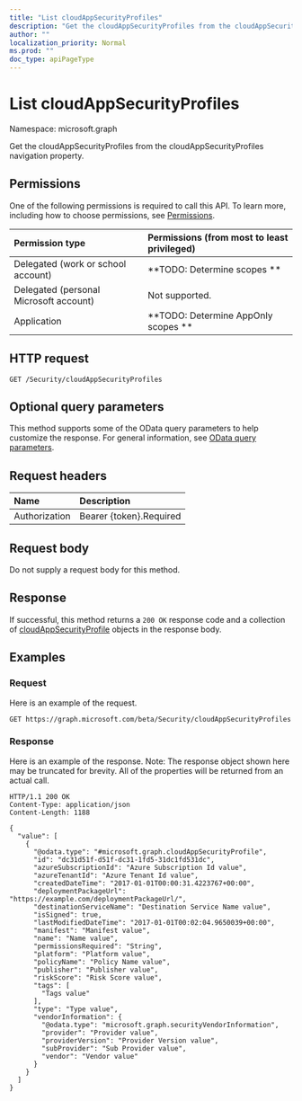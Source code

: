 ```yaml
---
title: "List cloudAppSecurityProfiles"
description: "Get the cloudAppSecurityProfiles from the cloudAppSecurityProfiles navigation property."
author: ""
localization_priority: Normal
ms.prod: ""
doc_type: apiPageType
---
```


# List cloudAppSecurityProfiles

Namespace: microsoft.graph

Get the cloudAppSecurityProfiles from the cloudAppSecurityProfiles navigation property.

## Permissions
One of the following permissions is required to call this API. To learn more, including how to choose permissions, see [Permissions](/concepts/permissions-reference.md).

|Permission type|Permissions (from most to least privileged)|
|:---|:---|
|Delegated (work or school account)|**TODO: Determine scopes **|
|Delegated (personal Microsoft account)|Not supported.|
|Application|**TODO: Determine AppOnly scopes **|

## HTTP request
<!-- {
  "blockType": "ignored"
}
-->
``` http
GET /Security/cloudAppSecurityProfiles
```

## Optional query parameters
This method supports some of the OData query parameters to help customize the response. For general information, see [OData query parameters](/graph/query-parameters).

## Request headers
|Name|Description|
|:---|:---|
|Authorization|Bearer {token}.Required|

## Request body
Do not supply a request body for this method.

## Response
If successful, this method returns a `200 OK` response code and a collection of [cloudAppSecurityProfile](../resources/cloudappsecurityprofile.md) objects in the response body.

## Examples

### Request
Here is an example of the request.
<!-- {
  "blockType": "request",
  "name": "get_cloudappsecurityprofile"
}
-->
``` http
GET https://graph.microsoft.com/beta/Security/cloudAppSecurityProfiles
```

### Response
Here is an example of the response. Note: The response object shown here may be truncated for brevity. All of the properties will be returned from an actual call.
<!-- {
  "blockType": "response",
  "truncated": true,
  "@odata.type": "collection(microsoft.graph.cloudappsecurityprofile)"
}
-->
``` http
HTTP/1.1 200 OK
Content-Type: application/json
Content-Length: 1188

{
  "value": [
    {
      "@odata.type": "#microsoft.graph.cloudAppSecurityProfile",
      "id": "dc31d51f-d51f-dc31-1fd5-31dc1fd531dc",
      "azureSubscriptionId": "Azure Subscription Id value",
      "azureTenantId": "Azure Tenant Id value",
      "createdDateTime": "2017-01-01T00:00:31.4223767+00:00",
      "deploymentPackageUrl": "https://example.com/deploymentPackageUrl/",
      "destinationServiceName": "Destination Service Name value",
      "isSigned": true,
      "lastModifiedDateTime": "2017-01-01T00:02:04.9650039+00:00",
      "manifest": "Manifest value",
      "name": "Name value",
      "permissionsRequired": "String",
      "platform": "Platform value",
      "policyName": "Policy Name value",
      "publisher": "Publisher value",
      "riskScore": "Risk Score value",
      "tags": [
        "Tags value"
      ],
      "type": "Type value",
      "vendorInformation": {
        "@odata.type": "microsoft.graph.securityVendorInformation",
        "provider": "Provider value",
        "providerVersion": "Provider Version value",
        "subProvider": "Sub Provider value",
        "vendor": "Vendor value"
      }
    }
  ]
}
```


